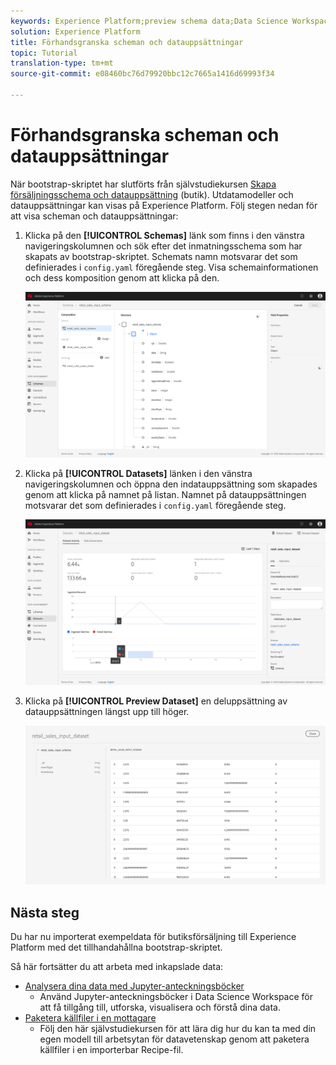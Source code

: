 ```yaml
---
keywords: Experience Platform;preview schema data;Data Science Workspace;popular topics
solution: Experience Platform
title: Förhandsgranska scheman och datauppsättningar
topic: Tutorial
translation-type: tm+mt
source-git-commit: e08460bc76d79920bbc12c7665a1416d69993f34

---
```



# Förhandsgranska scheman och datauppsättningar

När bootstrap-skriptet har slutförts från självstudiekursen [Skapa försäljningsschema och datauppsättning](./create-retails-sales-dataset.md) (butik). Utdatamodeller och datauppsättningar kan visas på Experience Platform. Följ stegen nedan för att visa scheman och datauppsättningar:

1. Klicka på den **[!UICONTROL Schemas]** länk som finns i den vänstra navigeringskolumnen och sök efter det inmatningsschema som har skapats av bootstrap-skriptet. Schemats namn motsvarar det som definierades i `config.yaml` föregående steg. Visa schemainformationen och dess komposition genom att klicka på den.

   ![](../images/models-recipes/access-data/schema_overview.png)

2. Klicka på **[!UICONTROL Datasets]** länken i den vänstra navigeringskolumnen och öppna den indatauppsättning som skapades genom att klicka på namnet på listan. Namnet på datauppsättningen motsvarar det som definierades i `config.yaml` föregående steg.

   ![](../images/models-recipes/access-data/dataset_overview.png)

3. Klicka på **[!UICONTROL Preview Dataset]** en deluppsättning av datauppsättningen längst upp till höger.

   ![](../images/models-recipes/access-data/preview_dataset.png)

## Nästa steg

Du har nu importerat exempeldata för butiksförsäljning till Experience Platform med det tillhandahållna bootstrap-skriptet.

Så här fortsätter du att arbeta med inkapslade data:
- [Analysera dina data med Jupyter-anteckningsböcker](../jupyterlab/analyze-your-data.md)
   - Använd Jupyter-anteckningsböcker i Data Science Workspace för att få tillgång till, utforska, visualisera och förstå dina data.
- [Paketera källfiler i en mottagare](./package-source-files-recipe.md)
   - Följ den här självstudiekursen för att lära dig hur du kan ta med din egen modell till arbetsytan för datavetenskap genom att paketera källfiler i en importerbar Recipe-fil.